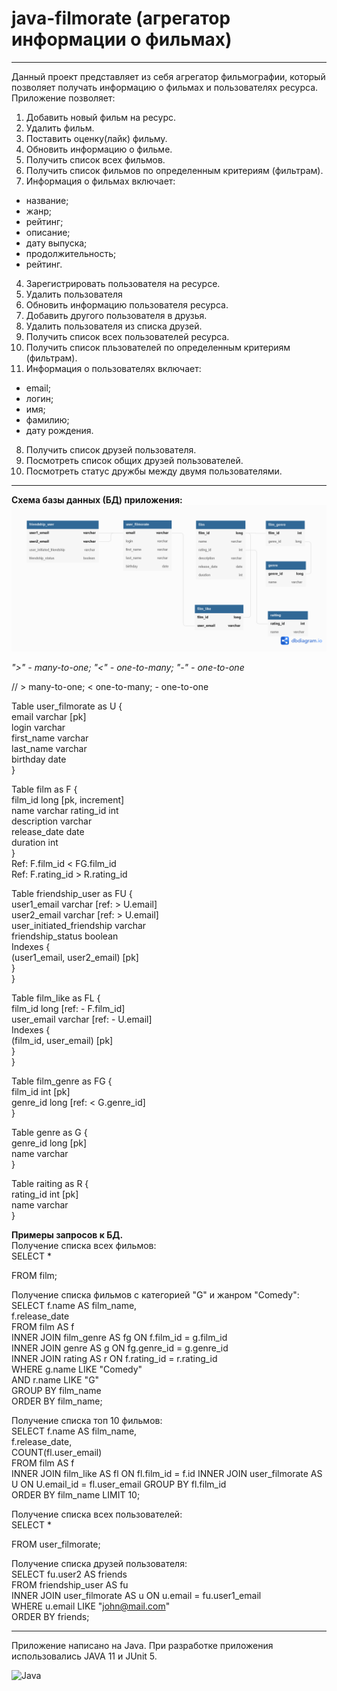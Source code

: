 # java-filmorate (агрегатор информации о фильмах)
---
Данный проект представляет из себя агрегатор фильмографии, который позволяет получать информацию о фильмах и
пользователях ресурса.  
Приложение позволяет:
1. Добавить новый фильм на ресурс.
2. Удалить фильм.
3. Поставить оценку(лайк) фильму.
4. Обновить информацию о фильме.
5. Получить список всех фильмов.
6. Получить список фильмов по определенным критериям (фильтрам).
7. Информация о фильмах включает:
 - название;
 - жанр;
 - рейтинг;
 - описание;
 - дату выпуска;
 - продолжительность;
 - рейтинг.
4. Зарегистрировать пользователя на ресурсе.
5. Удалить пользователя
6. Обновить информацию пользователя ресурса.
7. Добавить другого пользователя в друзья.
8. Удалить пользователя из списка друзей.
9. Получить список всех пользователей ресурса.
10. Получить список пльзователей по определенным критериям (фильтрам).
11. Информация о пользователях включает:
 - email;
 - логин;
 - имя;
 - фамилию;
 - дату рождения.
8. Получить список друзей пользователя.
9. Посмотреть список общих друзей пользователей.
10. Посмотреть статус дружбы между двумя пользователями.

---

<b>Схема базы данных (БД) приложения:</b>
![Схема БД приложения filmorate](https://github.com/grigory-pc/java-filmorate/blob/db-scheme/filmorateDBscheme_05.png?raw=true)

<i> ">" - many-to-one; "<" - one-to-many; "-" - one-to-one </i>

// > many-to-one; < one-to-many; - one-to-one

Table user_filmorate as U {  
email varchar [pk]  
login varchar  
first_name varchar  
last_name varchar  
birthday date  
}  

Table film as F {  
film_id long [pk, increment]  
name varchar
rating_id int  
description varchar  
release_date date  
duration int    
}  
Ref: F.film_id < FG.film_id  
Ref: F.rating_id > R.rating_id  

Table friendship_user as FU {  
user1_email varchar [ref: > U.email]  
user2_email varchar [ref: > U.email]  
user_initiated_friendship varchar   
friendship_status boolean  
Indexes {  
(user1_email, user2_email) [pk]  
}  
}  

Table film_like as FL {  
film_id long [ref: - F.film_id]  
user_email varchar [ref: - U.email]  
Indexes {  
(film_id, user_email) [pk]  
}  
}  

Table film_genre as FG {  
film_id int [pk]  
genre_id long [ref: < G.genre_id]  
}  
  
Table genre as G {  
genre_id long [pk]  
name varchar  
}  
  
Table raiting as R {  
rating_id int [pk]  
name varchar  
}  

<b>Примеры запросов к БД.</b>  
Получение списка всех фильмов:  
SELECT *  

FROM film;  

Получение списка фильмов с категорией "G" и жанром "Comedy":
SELECT f.name AS film_name,  
    f.release_date  
FROM film AS f  
INNER JOIN film_genre AS fg ON f.film_id = g.film_id  
INNER JOIN genre AS g ON fg.genre_id = g.genre_id   
INNER JOIN rating AS r ON f.rating_id = r.rating_id  
WHERE g.name LIKE "Comedy"  
    AND r.name LIKE "G"  
GROUP BY film_name  
ORDER BY film_name;  


Получение списка топ 10 фильмов:  
SELECT f.name AS film_name,  
    f.release_date,  
    COUNT(fl.user_email)  
FROM film AS f  
INNER JOIN film_like AS fl ON fl.film_id = f.id
INNER JOIN user_filmorate AS U ON U.email_id = fl.user_email
GROUP BY fl.film_id  
ORDER BY film_name
LIMIT 10;  

Получение списка всех пользователей:  
SELECT *  

FROM user_filmorate;

Получение списка друзей пользователя:  
SELECT fu.user2 AS friends   
FROM friendship_user AS fu  
INNER JOIN user_filmorate AS u ON u.email = fu.user1_email  
WHERE u.email LIKE "john@mail.com"  
ORDER BY friends;  

---

Приложение написано на Java.
При разработке приложения использовались JAVA 11 и JUnit 5.

![Java](https://img.shields.io/badge/java-%23ED8B00.svg?style=for-the-badge&logo=java&logoColor=white)




